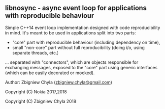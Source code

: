 
## libnosync - async event loop for applications with reproducible behaviour

Simple C++14 event loop implementation designed with code reproducibility in
mind. It's meant to be used in applications split into two parts:

 - "core" part with reproducible behaviour (including dependency on time),
 - small "non-core" part without full reproducibility (doing i/o, using
separate threads, etc.)

... separated with "connectors", which are objects responsible for exchanging
messages, exposed to the "core" part using generic interfaces (which can be
easily decorated or mocked).


Author: Zbigniew Chyla (zbigniew.chyla@gmail.com)

Copyright (C) Nokia 2017,2018

Copyright (C) Zbigniew Chyla 2018
